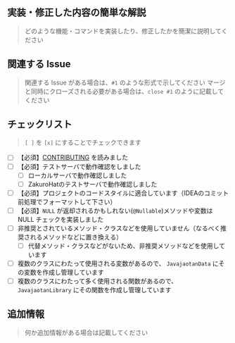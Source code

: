 ## 実装・修正した内容の簡単な解説

> どのような機能・コマンドを実装したり、修正したかを簡潔に説明してください



## 関連する Issue

> 関連する Issue がある場合は、`#1` のような形式で示してください
> マージと同時にクローズされる必要がある場合は、`close #1` のように記載してください



## チェックリスト

> `[ ]` を `[x]` にすることでチェックできます

- [ ] 【必須】[CONTRIBUTING](https://github.com/jaoafa/Javajaotan2/blob/master/CONTRIBUTING.md) を読みました
- [ ] 【必須】テストサーバで動作確認をしました
  - [ ] ローカルサーバで動作確認しました
  - [ ] ZakuroHatのテストサーバで動作確認しました
- [ ] 【必須】プロジェクトのコードスタイルに適合しています（IDEAのコミット前処理でフォーマットして下さい）
- [ ] 【必須】`NULL` が返却されるかもしれない(`@Nullable`)メソッドや変数は NULL チェックを実装しました
- [ ] 非推奨とされているメソッド・クラスなどを使用していません（なるべく推奨されるメソッドなどに置き換える）
  - [ ] 代替メソッド・クラスなどがないため、非推奨メソッドなどを使用しています
- [ ] 複数のクラスにわたって使用される変数があるので、 `JavajaotanData` にその変数を作成し管理しています
- [ ] 複数のクラスにわたって多く使用される関数があるので、 `JavajaotanLibrary` にその関数を作成し管理しています

## 追加情報

> 何か追加情報がある場合は記載してください


